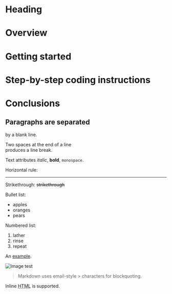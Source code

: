 Heading
=======

Overview
=======

Getting started
=======

Step-by-step coding instructions
=======

Conclusions
=======
Paragraphs are separated
-----------
by a blank line.

Two spaces at the end of a line  
produces a line break.

Text attributes _italic_, 
**bold**, `monospace`.

Horizontal rule:

---
Strikethrough:
~~strikethrough~~

Bullet list:

  * apples
  * oranges
  * pears

Numbered list:

  1. lather
  2. rinse
  3. repeat

An [example](http://example.com).

![Image](Icon-pictures.png "icon")
test

> Markdown uses email-style > characters for blockquoting.

Inline <abbr title="Hypertext Markup Language">HTML</abbr> is supported.
